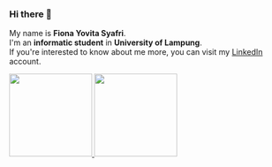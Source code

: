 ### Hi there 👋


My name is **Fiona Yovita Syafri**.\
I'm an **informatic student** in **University of Lampung**.\
If you're interested to know about me more, you can visit my [LinkedIn](https://www.linkedin.com/in/fiona-yovita-syafri-455b63193/) account.

<p align="left">
<a href="https://github.com/fionayovita">
  <img height="150em" src="https://github-readme-stats-eight-theta.vercel.app/api?username=fionayovita&show_icons=true&theme=algolia&include_all_commits=true&count_private=true"/>
  <img height="150em" src="https://github-readme-stats-eight-theta.vercel.app/api/top-langs/?username=fionayovita&layout=compact&langs_count=8&theme=algolia"/>
</a>
</p>
<!--
**fionayovita/fionayovita** is a ✨ _special_ ✨ repository because its `README.md` (this file) appears on your GitHub profile.

Here are some ideas to get you started:

- 🔭 I’m currently working on ...
- 🌱 I’m currently learning ...
- 👯 I’m looking to collaborate on ...
- 🤔 I’m looking for help with ...
- 💬 Ask me about ...
- 📫 How to reach me: ...
- 😄 Pronouns: ...
- ⚡ Fun fact: ...
-->
